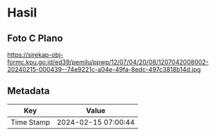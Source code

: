 # Hasil

## Foto C Plano

https://sirekap-obj-formc.kpu.go.id/ed39/pemilu/ppwp/12/07/04/20/08/1207042008002-20240215-000439--74e9221c-a04e-49fa-8edc-497c3818b14d.jpg


## Metadata

| Key        | Value               |
| ---------- | ------------------- |
| Time Stamp | 2024-02-15 07:00:44 |



